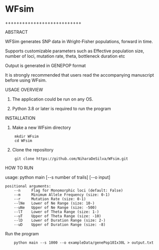 # WFsim

+++++++++++++++++++++++++++

ABSTRACT

WFSim generates SNP data in Wright-Fisher populations, forward in time. 

Supports customizable parameters such as Effective population size, number of loci, mutation rate, theta, bottleneck duration etc

Output is generated in GENEPOP format

It is strongly recommended that users read the accompanying manuscript before using WFsim. 


USAGE OVERVIEW
1. The application could be run on any OS.

2. Python 3.8 or later is required to run the program

INSTALLATION
1. Make a new WFsim directory

        mkdir WFsim
        cd WFsim
   
3. Clone the repository

        git clone https://github.com/NiharaDeSilva/WFsim.git
   
HOW TO RUN

usage: python main [--s number of trails] [--o input]

```
positional arguments:
    --n     Flag for Monomorphic loci (default: False)
    --m     Minimum Allele Frequency (size: 0-1)
    --r     Mutation Rate (size: 0-1)
    --lNe   Lower of Ne Range (size: 10-)
    --uNe   Upper of Ne Range (size: -500)
    --lT    Lower of Theta Range (size: 1-)
    --uT    Upper of Theta Range (size: -10)
    --lD    Lower of Duration Range (size: 2-)
    --uD    Upper of Duration Range (size: -8)
```

Run the program

        python main --s 1000 --o exampleData/genePop10Ix30L > output.txt



 
